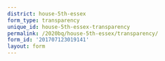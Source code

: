 ```yaml
---
district: house-5th-essex
form_type: transparency
unique_id: house-5th-essex-transparency
permalink: /2020bq/house-5th-essex/transparency/
form_id: '201707123019141'
layout: form
---
```

